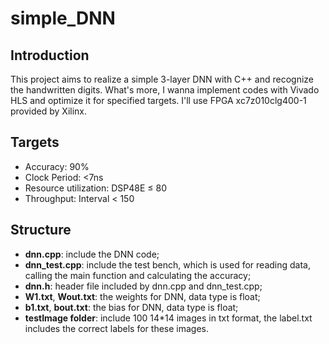 # simple_DNN

## Introduction

This project aims to realize a simple 3-layer DNN with C++ and recognize the handwritten digits. What's more, I wanna implement codes with Vivado HLS and optimize it for specified targets. I'll use FPGA xc7z010clg400-1 provided by Xilinx.

## Targets

- Accuracy: 90% 
- Clock Period: <7ns 
- Resource utilization: DSP48E ≤ 80
- Throughput: Interval < 150

## Structure

- **dnn.cpp**: include the DNN code;
- **dnn_test.cpp**: include the test bench, which is used for reading data, calling the main function and calculating the accuracy;
- **dnn.h**: header file included by dnn.cpp and dnn_test.cpp;
- **W1.txt**, **Wout.txt**: the weights for DNN, data type is float;
- **b1.txt**, **bout.txt**: the bias for DNN, data type is float;
- **testImage folder**: include 100 14*14 images in txt format, the label.txt includes the correct labels for these images.
